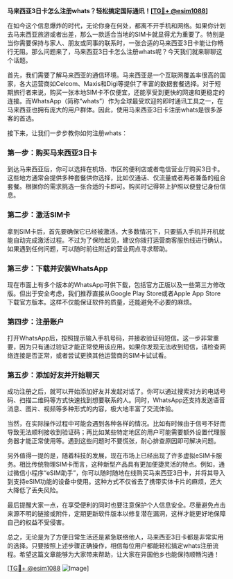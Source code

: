 **马来西亚3日卡怎么注册whats？轻松搞定国际通讯！[[TG💪+ @esim1088](https://t.me/s/esim1088)]**

在如今这个信息爆炸的时代，无论你身在何处，都离不开手机和网络。如果你计划去马来西亚旅游或者出差，那么一款适合当地的SIM卡就显得尤为重要了。特别是当你需要保持与家人、朋友或同事的联系时，一张合适的马来西亚3日卡能让你畅行无阻。那么问题来了，马来西亚3日卡怎么注册whats呢？今天我们就来聊聊这个话题。

首先，我们需要了解马来西亚的通信环境。马来西亚是一个互联网覆盖率很高的国家，各大运营商如Celcom、Maxis和Digi等提供了丰富的数据套餐选择。对于短期旅行者来说，购买一张本地SIM卡不仅便宜，还能享受到更快的网速和更稳定的连接。而WhatsApp（简称“whats”）作为全球最受欢迎的即时通讯工具之一，在马来西亚也拥有庞大的用户群体。因此，使用马来西亚3日卡注册whats是很多游客的首选。

接下来，让我们一步步教你如何注册whats：

### 第一步：购买马来西亚3日卡

到达马来西亚后，你可以选择在机场、市区的便利店或者电信营业厅购买3日卡。这些地方通常会提供多种套餐供你选择，比如仅通话、仅流量或者两者兼备的组合套餐。根据你的需求挑选一张合适的卡即可。购买时记得带上护照以便登记身份信息。

### 第二步：激活SIM卡

拿到SIM卡后，首先要确保它已经被激活。大多数情况下，只要插入手机并开机就能自动完成激活过程。不过为了保险起见，建议你拨打运营商客服热线进行确认。如果遇到任何问题，可以随时前往附近的营业网点寻求帮助。

### 第三步：下载并安装WhatsApp

现在市面上有多个版本的WhatsApp可供下载，包括官方正版以及一些第三方修改版。但出于安全考虑，我们推荐直接从Google Play Store或者Apple App Store下载官方版本。这样不仅能保证软件的质量，还能避免不必要的麻烦。

### 第四步：注册账户

打开WhatsApp后，按照提示输入手机号码，并接收验证码短信。这一步非常重要，因为只有通过验证才能正常使用该应用。如果你发现无法收到短信，请检查网络连接是否正常，或者尝试更换其他运营商的SIM卡试试看。

### 第五步：添加好友并开始聊天

成功注册之后，就可以开始添加好友并发起对话了。你可以通过搜索对方的电话号码、扫描二维码等方式快速找到想要联系的人。同时，WhatsApp还支持发送语音消息、图片、视频等多种形式的内容，极大地丰富了交流体验。

当然，在实际操作过程中可能会遇到各种各样的情况。比如有时候由于信号不好而导致无法顺利接收到验证码；再比如某些特定地区的用户可能需要额外设置代理服务器才能正常使用等。遇到这些问题时不要慌张，耐心排查原因即可解决问题。

另外值得一提的是，随着科技的发展，现在市场上已经出现了许多虚拟eSIM卡服务。相比传统物理SIM卡而言，这种新型产品具有更加便捷灵活的特点。例如，通过微信小程序“eSIM助手”，你可以随时随地在线购买马来西亚3日卡，并将其导入到支持eSIM功能的设备中使用。这种方式不仅省去了携带实体卡片的麻烦，还大大降低了丢失风险。

最后提醒大家一点，在享受便利的同时也要注意保护个人信息安全。尽量避免点击来源不明的链接或附件，定期更新软件版本以修复潜在漏洞，这样才能更好地保障自己的权益不受侵害。

总之，无论是为了方便日常生活还是紧急联络他人，马来西亚3日卡都是非常实用的选择。只要按照上述步骤正确操作，相信每位用户都能轻松搞定whats注册流程。希望这篇文章能够为大家带来帮助，让大家在异国他乡也能保持顺畅沟通！

[[TG💪+ @esim1088](https://t.me/s/esim1088) ![Image](https://i.postimg.cc/4NQfJmqS/Snipaste-2025-05-13-00-14-12.png)]
